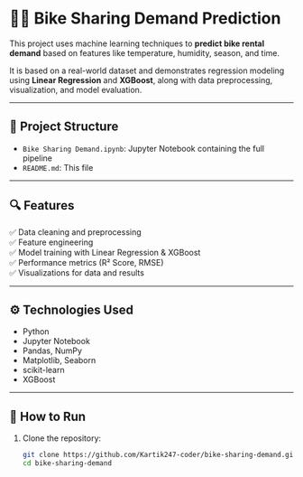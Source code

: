 # 🚴‍♂️ Bike Sharing Demand Prediction

This project uses machine learning techniques to **predict bike rental demand** based on features like temperature, humidity, season, and time.

It is based on a real-world dataset and demonstrates regression modeling using **Linear Regression** and **XGBoost**, along with data preprocessing, visualization, and model evaluation.

---

## 📂 Project Structure

- `Bike Sharing Demand.ipynb`: Jupyter Notebook containing the full pipeline
- `README.md`: This file

---

## 🔍 Features

✅ Data cleaning and preprocessing  
✅ Feature engineering  
✅ Model training with Linear Regression & XGBoost  
✅ Performance metrics (R² Score, RMSE)  
✅ Visualizations for data and results

---

## ⚙️ Technologies Used

- Python  
- Jupyter Notebook  
- Pandas, NumPy  
- Matplotlib, Seaborn  
- scikit-learn  
- XGBoost

---

## 📝 How to Run

1. Clone the repository:
   ```bash
   git clone https://github.com/Kartik247-coder/bike-sharing-demand.git
   cd bike-sharing-demand







